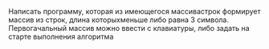 Написать программу, которая из имеющегося массивастрок формирует массив из строк, длина которыхменьше либо равна 3 символа. Первогачальный массив можно ввести с клавиатуры, либо задать на старте выполнения алгоритма